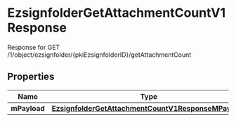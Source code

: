 

# EzsignfolderGetAttachmentCountV1Response

Response for GET /1/object/ezsignfolder/{pkiEzsignfolderID}/getAttachmentCount

## Properties

| Name | Type | Description | Notes |
|------------ | ------------- | ------------- | -------------|
|**mPayload** | [**EzsignfolderGetAttachmentCountV1ResponseMPayload**](EzsignfolderGetAttachmentCountV1ResponseMPayload.md) |  |  |



